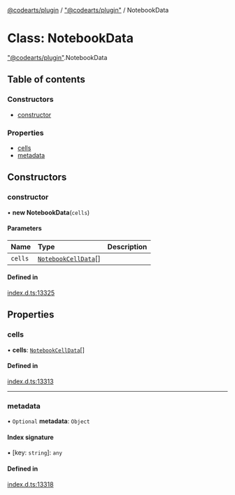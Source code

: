 [@codearts/plugin](../README.md) / ["@codearts/plugin"](../modules/_codearts_plugin_.md) / NotebookData

# Class: NotebookData

["@codearts/plugin"](../modules/_codearts_plugin_.md).NotebookData

## Table of contents

### Constructors

- [constructor](codearts_plugin_.NotebookData.md#constructor)

### Properties

- [cells](codearts_plugin_.NotebookData.md#cells)
- [metadata](codearts_plugin_.NotebookData.md#metadata)

## Constructors

### constructor

• **new NotebookData**(`cells`)

#### Parameters

| Name | Type | Description |
| :------ | :------ | :------ |
| `cells` | [`NotebookCellData`](codearts_plugin_.NotebookCellData.md)[] |  |

#### Defined in

[index.d.ts:13325](https://github.com/huaweicloud/cloudide-plugin-api/blob/d4de966/index.d.ts#L13325)

## Properties

### cells

• **cells**: [`NotebookCellData`](codearts_plugin_.NotebookCellData.md)[]

#### Defined in

[index.d.ts:13313](https://github.com/huaweicloud/cloudide-plugin-api/blob/d4de966/index.d.ts#L13313)

___

### metadata

• `Optional` **metadata**: `Object`

#### Index signature

▪ [key: `string`]: `any`

#### Defined in

[index.d.ts:13318](https://github.com/huaweicloud/cloudide-plugin-api/blob/d4de966/index.d.ts#L13318)
